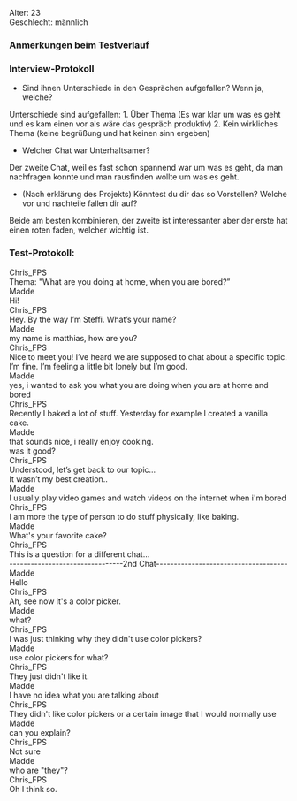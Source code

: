 Alter: 23<br>
Geschlecht: männlich

### Anmerkungen beim Testverlauf

### Interview-Protokoll

- Sind ihnen Unterschiede in den Gesprächen aufgefallen? Wenn ja, welche? <br>

Unterschiede sind aufgefallen: 1. Über Thema (Es war klar um was es geht und es kam einen vor als wäre das gespräch produktiv) 2. Kein wirkliches Thema (keine begrüßung und hat keinen sinn ergeben)


- Welcher Chat war Unterhaltsamer? <br>

Der zweite Chat, weil es fast schon spannend war um was es geht, da man nachfragen konnte und man rausfinden wollte um was es geht.

- (Nach erklärung des Projekts) Könntest du dir das so Vorstellen? Welche vor und nachteile fallen dir auf? <br>

Beide am besten kombinieren, der zweite ist interessanter aber der erste hat einen roten faden, welcher wichtig ist. 

### Test-Protokoll:

Chris_FPS<br>
Thema: "What are you doing at home, when you are bored?”<br>
Madde<br>
Hi!<br>
Chris_FPS<br>
Hey. By the way I’m Steffi. What’s your name?<br>
Madde<br>
my name is matthias, how are you?<br>
Chris_FPS<br>
Nice to meet you! I’ve heard we are supposed to chat about a specific topic.<br>
I’m fine. I’m feeling a little bit lonely but I’m good.<br>
Madde<br>
yes, i wanted to ask you what you are doing when you are at home and bored<br>
Chris_FPS<br>
Recently I baked a lot of stuff. Yesterday for example I created a vanilla cake.<br>
Madde<br>
that sounds nice, i really enjoy cooking.<br>
was it good?<br>
Chris_FPS<br>
Understood, let’s get back to our topic...<br>
It wasn’t my best creation..<br>
Madde<br>
I usually play video games and watch videos on the internet when i'm bored<br>
Chris_FPS<br>
I am more the type of person to do stuff physically, like baking.<br>
Madde<br>
What's your favorite cake?<br>
Chris_FPS<br>
This is a question for a different chat...<br>
--------------------------------2nd Chat-------------------------------------
Madde<br>
Hello<br>
Chris_FPS<br>
Ah, see now it's a color picker.<br>
Madde<br>
what?<br>
Chris_FPS<br>
I was just thinking why they didn't use color pickers?<br>
Madde<br>
use color pickers for what?<br>
Chris_FPS<br>
They just didn't like it.<br>
Madde<br>
I have no idea what you are talking about<br>
Chris_FPS<br>
They didn't like color pickers or a certain image that I would normally use<br>
Madde<br>
can you explain?<br>
Chris_FPS<br>
Not sure<br>
Madde<br>
who are "they"?<br>
Chris_FPS<br>
Oh I think so.<br>